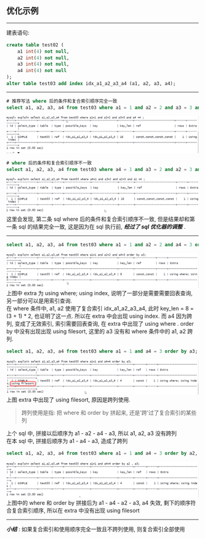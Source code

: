 ## 优化示例

---

建表语句:

```sql
create table test02 (
    a1 int(4) not null,
    a2 int(4) not null,
    a3 int(4) not null,
    a4 int(4) not null
);
alter table test03 add index idx_a1_a2_a3_a4 (a1, a2, a3, a4);
```

---

```sql
# 推荐写法 where 后的条件和复合索引顺序完全一致
select a1, a2, a3, a4 from test03 where a1 = 1 and a2 = 2 and a3 = 3 and a4 =4;
```

![opt_example](./res/opt_example.png)

```sql
# where 后的条件和复合索引顺序不一致
select a1, a2, a3, a4 from test03 where a4 = 1 and a3 = 2 and a2 = 3 and a1 =4;
```

![opt_example1](./res/opt_example1.png)
这里会发现, 第二条 sql where 后的条件和复合索引顺序不一致, 但是结果却和第一条 sql 的结果完全一致, 这是因为在 sql 执行前, **_经过了 sql 优化器的调整_** .

---

```sql
select a1, a2, a3, a4 from test03 where a1 = 1 and a2 = 2 and a4 = 3 order by a3;
```

![opt_example2](./res/opt_example2.png)
上图中 extra 为 using where; using index, 说明了一部分是需要需要回表查询, 另一部分可以是用索引查询.  
在 where 条件中, a1, a2 使用了复合索引 idx_a1_a2_a3_a4, 此时 key_len = 8 = (3 + 1) \* 2, 也证明了这一点. 所以在 extra 中会出现 using index. 而 a4 因为跨列, 变成了无效索引, 索引需要回表查询, 在 extra 中出现了 using where . order by 中没有出现出现 using filesort, 这里的 a3 没有和 where 条件中的 a1, a2 跨列.

```sql
select a1, a2, a3, a4 from test03 where a1 = 1 and a4 = 3 order by a3;
```

![opt_example3](./res/opt_example3.png)
上图 extra 中出现了 using filesort, 原因是跨列使用.

> 跨列使用是指: 把 where 和 order by 拼起来, 还是'跨'过了复合索引的某些列

上个 sql 中, 拼接以后顺序为 a1 - a2 - a4 - a3, 所以 a1, a2, a3 没有跨列  
在本 sql 中, 拼接后顺序为 a1 - a4 - a3, 造成了跨列

```sql
select a1, a2, a3, a4 from test03 where a1 = 1 and a4 = 3 order by a2, a3 ;
```

![opt_example4](./res/opt_example4.png)
上图中的 where 和 order by 拼接后为 a1 - a4 - a2 - a3, a4 失效, 剩下的顺序符合复合索引顺序, 所以在 extra 中没有出现 using filesort

---

**_小结_** : 如果复合索引和使用顺序完全一致且不跨列使用, 则复合索引全部使用
